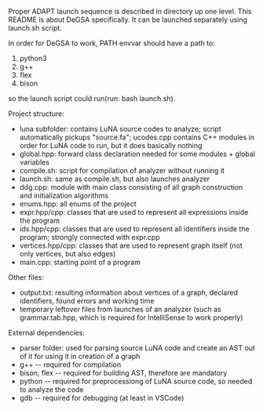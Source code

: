 Proper ADAPT launch sequence is described in directory up one level. This README is about DeGSA specifically. It can be launched separately using launch.sh script.

In order for DeGSA to work, PATH envvar should have a path to:

1. python3
2. g++
3. flex
4. bison

so the launch script could run(run: bash launch.sh).

Project structure:

- luna subfolder: contains LuNA source codes to analyze; script automatically pickups "source.fa"; ucodes.cpp contains C++ modules in order for LuNA code to run, but it does basically nothing
- global.hpp: forward class declaration needed for some modules + global variables
- compile.sh: script for compilation of analyzer without running it
- launch.sh: same as compile.sh, but also launches analyzer
- ddg.cpp: module with main class consisting of all graph construction and initialization algorithms
- enums.hpp: all enums of the project
- expr.hpp/cpp: classes that are used to represent all expressions inside the program
- ids.hpp/cpp: classes that are used to represent all identifiers inside the program; strongly connected with expr.cpp
- vertices.hpp/cpp: classes that are used to represent graph itself (not only vertices, but also edges)
- main.cpp: starting point of a program

Other files:
- output.txt: resulting information about vertices of a graph, declared identifiers, found errors and working time
- temporary leftover files from launches of an analyzer (such as grammar.tab.hpp, which is required for IntelliSense to work properly)

External dependencies:
- parser folder: used for parsing source LuNA code and create an AST out of it for using it in creation of a graph
- g++ -- required for compilation
- bison, flex -- required for building AST, therefore are mandatory
- python -- required for preprocessiong of LuNA source code, so needed to analyze the code
- gdb -- required for debugging (at least in VSCode)
